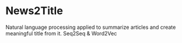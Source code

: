 # News2Title
Natural language processing applied to summarize articles and create meaningful title from it. Seq2Seq &amp; Word2Vec
